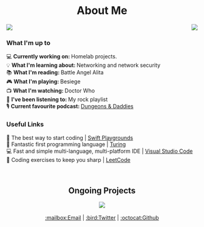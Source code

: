 <div align=center>

  # About Me
</div>

<a href="#">
  <img align="right" src="https://mwaldeck-stats.vercel.app/api/top-langs?username=matthewwaldeck&exclude_repo=mwaldeck-stats&langs_count=10"/>
</a>

<!-- Need to be careful of sentence length in this section, otherwise it runs into the stats pane. -->
<div align=left>
  <a href="#">
    <img align="center" src="https://mwaldeck-stats.vercel.app/api?username=matthewwaldeck&show_icons=true&rank_icon=percentile&hide=prs,contribs"/>
  </a>
  
  ### What I'm up to
  💻 <b>Currently working on: </b>Homelab projects.<br>
  💡 <b>What I'm learning about: </b>Networking and network security<br>
  📚 <b>What I'm reading: </b>Battle Angel Alita<br>
  🎮 <b>What I'm playing: </b>Besiege<br>
  📺 <b>What I'm watching: </b>Doctor Who<br>
  🎵 <b>I've been listening to: </b>My rock playlist<br>
  🎙️ <b>Current favourite podcast: </b> <a href="https://www.dungeonsanddaddies.com/">Dungeons & Daddies</a><br>
  ### Useful Links
  🍎 The best way to start coding | <a href="https://www.apple.com/swift/playgrounds/">Swift Playgrounds</a><br>
  🥇 Fantastic first programming language | <a href="http://compsci.ca/holtsoft/">Turing</a><br>
  💻 Fast and simple multi-language, multi-platform IDE | <a href="https://code.visualstudio.com/">Visual Studio Code</a><br>
  🏃 Coding exercises to keep you sharp | <a href="https://leetcode.com">LeetCode</a><br>
</div>

<br>

<div align=center>
  
  ## Ongoing Projects
  <a href="https://github.com/matthewwaldeck/astroblaster">
    <img align="center" src="https://mwaldeck-stats.vercel.app/api/pin/?username=matthewwaldeck&repo=astroblaster&theme=buefy" />
  </a>
  <br>
  <br>
  <a href="mailto:mattwaldeck@protonmail.com">:mailbox:Email</a> | 
  <a href="https://twitter.com/_Adm1nistrator">:bird:Twitter</a> | 
  <a href="https://github.com/matthewwaldeck/matthewwaldeck/issues">:octocat:Github</a>
</div>
